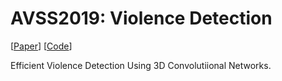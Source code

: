 # AVSS2019: Violence Detection

[[Paper](https://ieeexplore.ieee.org/abstract/document/8909883)]
[[Code](https://github.com/JimLee1996/AVSS2019/tree/master/src/VioNet)]

Efficient Violence Detection Using 3D Convolutiional Networks.




